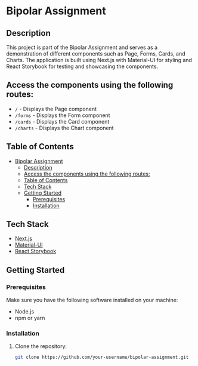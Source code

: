# Bipolar Assignment

## Description

This project is part of the Bipolar Assignment and serves as a demonstration of different components such as Page, Forms, Cards, and Charts. The application is built using Next.js with Material-UI for styling and React Storybook for testing and showcasing the components.

## Access the components using the following routes:

 - `/` - Displays the Page component
 - `/forms` - Displays the Form component
 - `/cards` - Displays the Card component
 - `/charts` - Displays the Chart component

## Table of Contents

- [Bipolar Assignment](#bipolar-assignment)
  - [Description](#description)
  - [Access the components using the following routes:](#access-the-components-using-the-following-routes)
  - [Table of Contents](#table-of-contents)
  - [Tech Stack](#tech-stack)
  - [Getting Started](#getting-started)
    - [Prerequisites](#prerequisites)
    - [Installation](#installation)

## Tech Stack

- [Next.js](https://nextjs.org/)
- [Material-UI](https://material-ui.com/)
- [React Storybook](https://storybook.js.org/)

## Getting Started

### Prerequisites

Make sure you have the following software installed on your machine:

- Node.js
- npm or yarn

### Installation

1. Clone the repository:

   ```bash
   git clone https://github.com/your-username/bipolar-assignment.git


